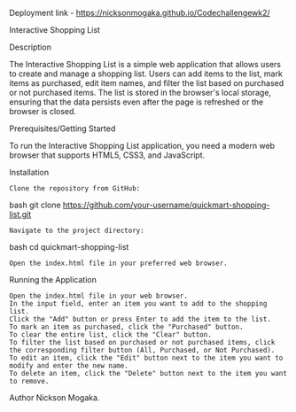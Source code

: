 Deployment link -  https://nicksonmogaka.github.io/Codechallengewk2/

Interactive Shopping List

Description

The Interactive Shopping List is a simple web application that allows users to create and manage a shopping list. Users can add items to the list, mark items as purchased, edit item names, and filter the list based on purchased or not purchased items. The list is stored in the browser's local storage, ensuring that the data persists even after the page is refreshed or the browser is closed.

Prerequisites/Getting Started

To run the Interactive Shopping List application, you need a modern web browser that supports HTML5, CSS3, and JavaScript.

Installation

    Clone the repository from GitHub:

bash
git clone https://github.com/your-username/quickmart-shopping-list.git

    Navigate to the project directory:

bash
cd quickmart-shopping-list

    Open the index.html file in your preferred web browser.

Running the Application

    Open the index.html file in your web browser.
    In the input field, enter an item you want to add to the shopping list.
    Click the "Add" button or press Enter to add the item to the list.
    To mark an item as purchased, click the "Purchased" button.
    To clear the entire list, click the "Clear" button.
    To filter the list based on purchased or not purchased items, click the corresponding filter button (All, Purchased, or Not Purchased).
    To edit an item, click the "Edit" button next to the item you want to modify and enter the new name.
    To delete an item, click the "Delete" button next to the item you want to remove.

Author
Nickson Mogaka.
